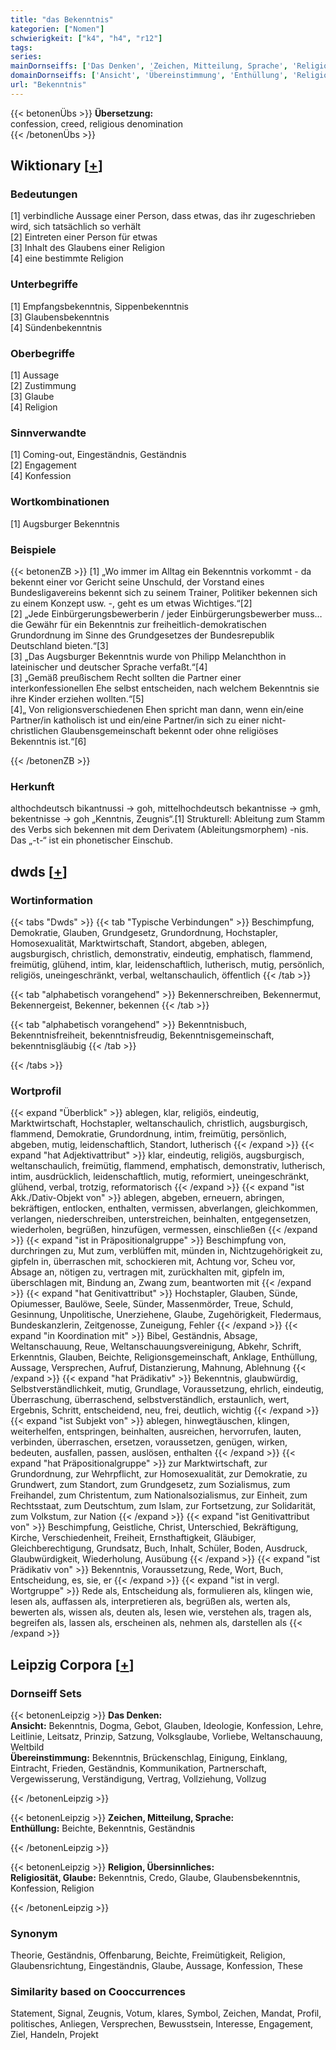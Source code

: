 ```yaml
---
title: "das Bekenntnis"
kategorien: ["Nomen"]
schwierigkeit: ["k4", "h4", "r12"]
tags:
series:
mainDornseiffs: ['Das Denken', 'Zeichen, Mitteilung, Sprache', 'Religion, Übersinnliches']
domainDornseiffs: ['Ansicht', 'Übereinstimmung', 'Enthüllung', 'Religiosität, Glaube']
url: "Bekenntnis"
---
```


{{< betonenÜbs >}}
**Übersetzung:**  
confession, creed, religious denomination  
{{< /betonenÜbs >}}

## Wiktionary [[+](https://de.wiktionary.org/wiki/Bekenntnis)]

### Bedeutungen
[1] verbindliche Aussage einer Person, dass etwas, das ihr zugeschrieben wird, sich tatsächlich so verhält  
[2] Eintreten einer Person für etwas  
[3] Inhalt des Glaubens einer Religion  
[4] eine bestimmte Religion  

### Unterbegriffe
[1] Empfangsbekenntnis, Sippenbekenntnis  
[3] Glaubensbekenntnis  
[4] Sündenbekenntnis  

### Oberbegriffe
[1] Aussage  
[2] Zustimmung  
[3] Glaube  
[4] Religion  

### Sinnverwandte
[1] Coming-out, Eingeständnis, Geständnis  
[2] Engagement  
[4] Konfession  

### Wortkombinationen
[1] Augsburger Bekenntnis  

### Beispiele
{{< betonenZB >}}
[1] „Wo immer im Alltag ein Bekenntnis vorkommt - da bekennt einer vor Gericht seine Unschuld, der Vorstand eines Bundesligavereins bekennt sich zu seinem Trainer, Politiker bekennen sich zu einem Konzept usw. -, geht es um etwas Wichtiges.“[2]  
[2] „Jede Einbürgerungsbewerberin / jeder Einbürgerungsbewerber muss…die Gewähr für ein Bekenntnis zur freiheitlich-demokratischen Grundordnung im Sinne des Grundgesetzes der Bundesrepublik Deutschland bieten.“[3]  
[3] „Das Augsburger Bekenntnis wurde von Philipp Melanchthon in lateinischer und deutscher Sprache verfaßt.“[4]  
[3] „Gemäß preußischem Recht sollten die Partner einer interkonfessionellen Ehe selbst entscheiden, nach welchem Bekenntnis sie ihre Kinder erziehen wollten.“[5]  
[4]„ Von religionsverschiedenen Ehen spricht man dann, wenn ein/eine Partner/in katholisch ist und ein/eine Partner/in sich zu einer nicht-christlichen Glaubensgemeinschaft bekennt oder ohne religiöses Bekenntnis ist.“[6]  

{{< /betonenZB >}}
### Herkunft
althochdeutsch bikantnussi → goh, mittelhochdeutsch bekantnisse → gmh, bekentnisse → goh „Kenntnis, Zeugnis“.[1] Strukturell: Ableitung zum Stamm des Verbs  sich bekennen mit dem Derivatem (Ableitungsmorphem) -nis. Das „-t-“ ist ein phonetischer Einschub.  



## dwds [[+](https://www.dwds.de/wb/Bekenntnis)]

### Wortinformation
{{< tabs "Dwds" >}}
{{< tab "Typische Verbindungen" >}}
Beschimpfung, Demokratie, Glauben, Grundgesetz, Grundordnung, Hochstapler, Homosexualität, Marktwirtschaft, Standort, abgeben, ablegen, augsburgisch, christlich, demonstrativ, eindeutig, emphatisch, flammend, freimütig, glühend, intim, klar, leidenschaftlich, lutherisch, mutig, persönlich, religiös, uneingeschränkt, verbal, weltanschaulich, öffentlich
{{< /tab >}}

{{< tab "alphabetisch vorangehend" >}}
Bekennerschreiben, Bekennermut, Bekennergeist, Bekenner, bekennen
{{< /tab >}}

{{< tab "alphabetisch vorangehend" >}}
Bekenntnisbuch, Bekenntnisfreiheit, bekenntnisfreudig, Bekenntnisgemeinschaft, bekenntnisgläubig
{{< /tab >}}

{{< /tabs >}}

### Wortprofil
{{< expand "Überblick" >}} ablegen, klar, religiös, eindeutig, Marktwirtschaft, Hochstapler, weltanschaulich, christlich, augsburgisch, flammend, Demokratie, Grundordnung, intim, freimütig, persönlich, abgeben, mutig, leidenschaftlich, Standort, lutherisch {{< /expand >}}
{{< expand "hat Adjektivattribut" >}} klar, eindeutig, religiös, augsburgisch, weltanschaulich, freimütig, flammend, emphatisch, demonstrativ, lutherisch, intim, ausdrücklich, leidenschaftlich, mutig, reformiert, uneingeschränkt, glühend, verbal, trotzig, reformatorisch {{< /expand >}}
{{< expand "ist Akk./Dativ-Objekt von" >}} ablegen, abgeben, erneuern, abringen, bekräftigen, entlocken, enthalten, vermissen, abverlangen, gleichkommen, verlangen, niederschreiben, unterstreichen, beinhalten, entgegensetzen, wiederholen, begrüßen, hinzufügen, vermessen, einschließen {{< /expand >}}
{{< expand "ist in Präpositionalgruppe" >}} Beschimpfung von, durchringen zu, Mut zum, verblüffen mit, münden in, Nichtzugehörigkeit zu, gipfeln in, überraschen mit, schockieren mit, Achtung vor, Scheu vor, Absage an, nötigen zu, vertragen mit, zurückhalten mit, gipfeln im, überschlagen mit, Bindung an, Zwang zum, beantworten mit {{< /expand >}}
{{< expand "hat Genitivattribut" >}} Hochstapler, Glauben, Sünde, Opiumesser, Baulöwe, Seele, Sünder, Massenmörder, Treue, Schuld, Gesinnung, Unpolitische, Unerziehene, Glaube, Zugehörigkeit, Fledermaus, Bundeskanzlerin, Zeitgenosse, Zuneigung, Fehler {{< /expand >}}
{{< expand "in Koordination mit" >}} Bibel, Geständnis, Absage, Weltanschauung, Reue, Weltanschauungsvereinigung, Abkehr, Schrift, Erkenntnis, Glauben, Beichte, Religionsgemeinschaft, Anklage, Enthüllung, Aussage, Versprechen, Aufruf, Distanzierung, Mahnung, Ablehnung {{< /expand >}}
{{< expand "hat Prädikativ" >}} Bekenntnis, glaubwürdig, Selbstverständlichkeit, mutig, Grundlage, Voraussetzung, ehrlich, eindeutig, Überraschung, überraschend, selbstverständlich, erstaunlich, wert, Ergebnis, Schritt, entscheidend, neu, frei, deutlich, wichtig {{< /expand >}}
{{< expand "ist Subjekt von" >}} ablegen, hinwegtäuschen, klingen, weiterhelfen, entspringen, beinhalten, ausreichen, hervorrufen, lauten, verbinden, überraschen, ersetzen, voraussetzen, genügen, wirken, bedeuten, ausfallen, passen, auslösen, enthalten {{< /expand >}}
{{< expand "hat Präpositionalgruppe" >}} zur Marktwirtschaft, zur Grundordnung, zur Wehrpflicht, zur Homosexualität, zur Demokratie, zu Grundwert, zum Standort, zum Grundgesetz, zum Sozialismus, zum Freihandel, zum Christentum, zum Nationalsozialismus, zur Einheit, zum Rechtsstaat, zum Deutschtum, zum Islam, zur Fortsetzung, zur Solidarität, zum Volkstum, zur Nation {{< /expand >}}
{{< expand "ist Genitivattribut von" >}} Beschimpfung, Geistliche, Christ, Unterschied, Bekräftigung, Kirche, Verschiedenheit, Freiheit, Ernsthaftigkeit, Gläubiger, Gleichberechtigung, Grundsatz, Buch, Inhalt, Schüler, Boden, Ausdruck, Glaubwürdigkeit, Wiederholung, Ausübung {{< /expand >}}
{{< expand "ist Prädikativ von" >}} Bekenntnis, Voraussetzung, Rede, Wort, Buch, Entscheidung, es, sie, er {{< /expand >}}
{{< expand "ist in vergl. Wortgruppe" >}} Rede als, Entscheidung als, formulieren als, klingen wie, lesen als, auffassen als, interpretieren als, begrüßen als, werten als, bewerten als, wissen als, deuten als, lesen wie, verstehen als, tragen als, begreifen als, lassen als, erscheinen als, nehmen als, darstellen als {{< /expand >}}

## Leipzig Corpora [[+](https://corpora.uni-leipzig.de/en/res?word=Bekenntnis&corpusId=deu_newscrawl-public_2018)]

### Dornseiff Sets
{{< betonenLeipzig >}}
**Das Denken:**  
**Ansicht:** Bekenntnis, Dogma, Gebot, Glauben, Ideologie, Konfession, Lehre, Leitlinie, Leitsatz, Prinzip, Satzung, Volksglaube, Vorliebe, Weltanschauung, Weltbild  
**Übereinstimmung:** Bekenntnis, Brückenschlag, Einigung, Einklang, Eintracht, Frieden, Geständnis, Kommunikation, Partnerschaft, Vergewisserung, Verständigung, Vertrag, Vollziehung, Vollzug  

{{< /betonenLeipzig >}}


{{< betonenLeipzig >}}
**Zeichen, Mitteilung, Sprache:**  
**Enthüllung:** Beichte, Bekenntnis, Geständnis  

{{< /betonenLeipzig >}}


{{< betonenLeipzig >}}
**Religion, Übersinnliches:**  
**Religiosität, Glaube:** Bekenntnis, Credo, Glaube, Glaubensbekenntnis, Konfession, Religion  

{{< /betonenLeipzig >}}

### Synonym
Theorie, Geständnis, Offenbarung, Beichte, Freimütigkeit, Religion, Glaubensrichtung, Eingeständnis, Glaube, Aussage, Konfession, These


### Similarity based on Cooccurrences
Statement, Signal, Zeugnis, Votum, klares, Symbol, Zeichen, Mandat, Profil, politisches, Anliegen, Versprechen, Bewusstsein, Interesse, Engagement, Ziel, Handeln, Projekt

